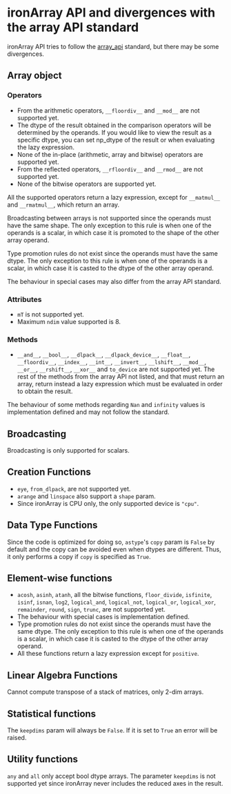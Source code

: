 # ironArray API and divergences with the array API standard

ironArray API tries to follow the [array_api](https://data-apis.org/array-api/latest/API_specification/index.html) standard, but there may be some divergences.

## Array object

### Operators

* From the arithmetic operators, `__floordiv__` and `__mod__` are not supported yet.
* The dtype of the result obtained in the comparison operators will be determined by the operands. If you would like to view the result as a specific dtype, you can set np_dtype of the result or when evaluating the lazy expression.
* None of the in-place (arithmetic, array and bitwise) operators are supported yet.
* From the reflected operators, `__rfloordiv__` and `__rmod__` are not supported yet.
* None of the bitwise operators are supported yet.

All the supported operators return a lazy expression, except for `__matmul__` and `__rmatmul__`, which return an array.

Broadcasting between arrays is not supported since the operands must have the same shape. The only exception to this rule is when one of the operands is a scalar, in which case it is promoted to the shape of the other array operand.

Type promotion rules do not exist since the operands must have the same dtype. The only exception to this rule is when one of the operands is a scalar, in which case it is casted to the dtype of the other array operand.

The behaviour in special cases may also differ from the array API standard.


### Attributes

* `mT` is not supported yet.
* Maximum `ndim` value supported is 8. 

### Methods

* `__and__`, `__bool__`, `__dlpack__`, `__dlpack_device__`, `__float__`, `__floordiv__`, `__index__`, `__int__`, `__invert__`, `__lshift__`, `__mod__`, `__or__`, `__rshift__`, `__xor__` and `to_device` are not supported yet. The rest of the methods from the array API not listed, and that must return an array, return instead a lazy expression which must be evaluated in order to obtain the result.

The behaviour of some methods regarding `Nan` and `infinity` values is implementation defined and may not follow the standard.

## Broadcasting

Broadcasting is only supported for scalars.

## Creation Functions

* `eye`, `from_dlpack`,  are not supported yet.
* `arange` and `linspace` also support a `shape` param.
* Since ironArray is CPU only, the only supported device is `"cpu"`.


## Data Type Functions

Since the code is optimized for doing so, `astype`'s `copy` param is `False` by default and the copy can be avoided even when dtypes are different. Thus, it only performs a copy if `copy` is specified as `True`.

## Element-wise functions

* `acosh`, `asinh`, `atanh`, all the bitwise functions, `floor_divide`, `isfinite`, `isinf`, `isnan`, `log2`, `logical_and`, `logical_not`, `logical_or`, `logical_xor`, `remainder`, `round`, `sign`, `trunc`, are not supported yet.
* The behaviour with special cases is implementation defined.
* Type promotion rules do not exist since the operands must have the same dtype. The only exception to this rule is when one of the operands is a scalar, in which case it is casted to the dtype of the other array operand.
* All these functions return a lazy expression except for `positive`.

## Linear Algebra Functions

Cannot compute transpose of a stack of matrices, only 2-dim arrays.

## Statistical functions

The `keepdims` param will always be `False`. If it is set to `True` an error will be raised.

## Utility functions

`any` and `all` only accept bool dtype arrays. The parameter `keepdims` is not supported yet since ironArray never includes the reduced axes in the result.